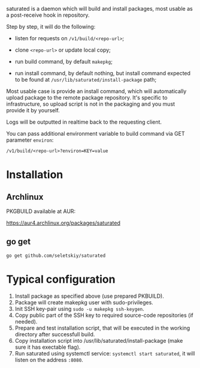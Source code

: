 saturated is a daemon which will build and install packages, most usable as a
post-receive hook in repository.

Step by step, it will do the following:

* listen for requests on `/v1/build/<repo-url>`;

* clone `<repo-url>` or update local copy;

* run build command, by default `makepkg`;

* run install command, by default nothing, but install command expected
  to be found at `/usr/lib/saturated/install-package` path;

Most usable case is provide an install command, which will automatically upload
package to the remote package repository. It's specific to infrastructure, so
upload script is not in the packaging and you must provide it by yourself.

Logs will be outputted in realtime back to the requesting client.

You can pass additional environment variable to build command via GET parameter
`environ`: 
```
/v1/build/<repo-url>?environ=KEY=value
```

# Installation

## Archlinux

PKGBUILD available at AUR:

https://aur4.archlinux.org/packages/saturated

## go get

```
go get github.com/seletskiy/saturated
```

# Typical configuration

1. Install package as specified above (use prepared PKBUILD).
2. Package will create makepkg user with sudo-privileges.
3. Init SSH key-pair using `sudo -u makepkg ssh-keygen`.
4. Copy public part of the SSH key to required source-code repositories (if
   needed).
5. Prepare and test installation script, that will be executed in the working
   directory after successfull build.
6. Copy installation script into /usr/lib/saturated/install-package (make sure
   it has exectable flag).
7. Run saturated using systemctl service: `systemctl start saturated`, it will
   listen on the address `:8080`.
